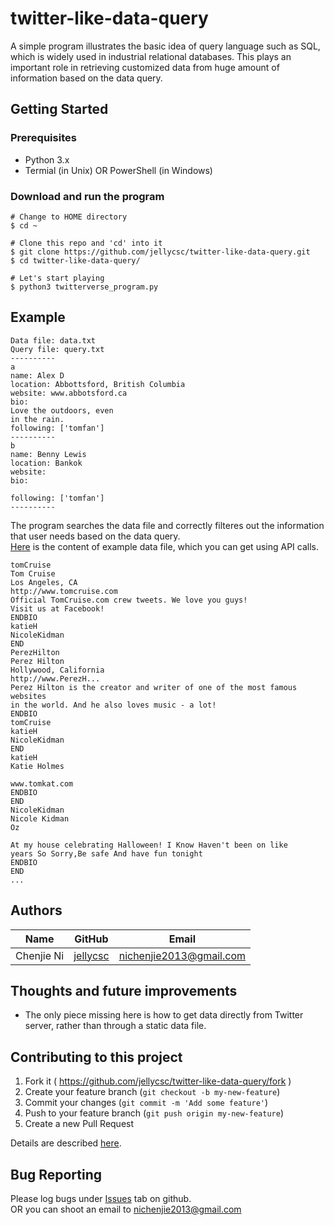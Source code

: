 # twitter-like-data-query
A simple program illustrates the basic idea of query language such as SQL, which is widely used in industrial relational databases. This plays an important role in retrieving customized data from huge amount of information based on the data query.

## Getting Started

### Prerequisites

* Python 3.x
* Termial (in Unix) OR PowerShell (in Windows)

### Download and run the program
```
# Change to HOME directory
$ cd ~

# Clone this repo and 'cd' into it
$ git clone https://github.com/jellycsc/twitter-like-data-query.git
$ cd twitter-like-data-query/

# Let's start playing
$ python3 twitterverse_program.py 
```

## Example
```
Data file: data.txt
Query file: query.txt
----------
a
name: Alex D
location: Abbottsford, British Columbia
website: www.abbotsford.ca
bio:
Love the outdoors, even 
in the rain.
following: ['tomfan']
----------
b
name: Benny Lewis
location: Bankok
website: 
bio:

following: ['tomfan']
----------
```
The program searches the data file and correctly filteres out the information that user needs based on the data query.  
[Here](data.txt) is the content of example data file, which you can get using API calls.
```
tomCruise
Tom Cruise
Los Angeles, CA
http://www.tomcruise.com
Official TomCruise.com crew tweets. We love you guys! 
Visit us at Facebook!
ENDBIO
katieH
NicoleKidman
END
PerezHilton
Perez Hilton
Hollywood, California
http://www.PerezH...
Perez Hilton is the creator and writer of one of the most famous websites
in the world. And he also loves music - a lot!
ENDBIO
tomCruise
katieH
NicoleKidman
END
katieH
Katie Holmes

www.tomkat.com
ENDBIO
END
NicoleKidman
Nicole Kidman
Oz

At my house celebrating Halloween! I Know Haven't been on like 
years So Sorry,Be safe And have fun tonight
ENDBIO
END
...
```

## Authors

| Name             | GitHub                                     | Email
| ---------------- | ------------------------------------------ | -------------------------
| Chenjie Ni       | [jellycsc](https://github.com/jellycsc)    | nichenjie2013@gmail.com

## Thoughts and future improvements 

* The only piece missing here is how to get data directly from Twitter server, rather than through a static data file.

## Contributing to this project

1. Fork it ( https://github.com/jellycsc/twitter-like-data-query/fork )
2. Create your feature branch (`git checkout -b my-new-feature`)
3. Commit your changes (`git commit -m 'Add some feature'`)
4. Push to your feature branch (`git push origin my-new-feature`)
5. Create a new Pull Request

Details are described [here](https://git-scm.com/book/en/v2/GitHub-Contributing-to-a-Project).

## Bug Reporting
Please log bugs under [Issues](https://github.com/jellycsc/twitter-like-data-query/issues) tab on github.  
OR you can shoot an email to <nichenjie2013@gmail.com>
